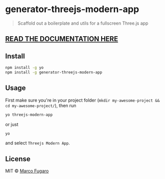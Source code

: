 # generator-threejs-modern-app<!-- [![Build Status][travis-image]][travis-url] -->
> Scaffold out a boilerplate and utils for a fullscreen Three.js app

## [READ THE DOCUMENTATION HERE](https://github.com/marcofugaro/threejs-modern-app)

## Install

```bash
npm install -g yo
npm install -g generator-threejs-modern-app
```

## Usage

First make sure you're in your project folder (`mkdir my-awesome-project && cd my-awesome-project/`), then run

```bash
yo threejs-modern-app
```
or just
```bash
yo
```
and select `Threejs Modern App`.

## License

MIT © [Marco Fugaro](marcofugaro.it)


[travis-image]: https://travis-ci.org/marcofugaro/generator-threejs-modern-app.svg?branch=master
[travis-url]: https://travis-ci.org/marcofugaro/generator-threejs-modern-app
